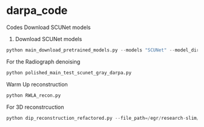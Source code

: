 # darpa_code


Codes
Download SCUNet models

1. Download SCUNet models
```python
python main_download_pretrained_models.py --models "SCUNet" --model_dir "model_zoo"
```

For the Radiograph denoising
```python
python polished_main_test_scunet_gray_darpa.py
```

Warm Up reconstruction
```python
python RWLA_recon.py
```

For 3D reconstrcuction 
```python
python dip_reconstruction_refactored.py --file_path=/egr/research-slim/shared/TomographyData256/volume_0.pt --save_path=/egr/research-slim/liangs16/deep-image-prior-master_8x/ct_result//volume_full_recon_LowBlur_SCU_blend_TV.pt --device=cuda:2 --I_0=100 --blur_size=7 --blur_sigma=3 --bm3d_sigma=4 --z_consistency_lambda=1 --tv_lambda=1e-6
```
